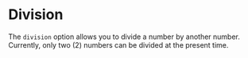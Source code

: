 # Division

The `division` option allows you to divide a number by another number.
Currently, only two (2) numbers can be divided at the present time.

